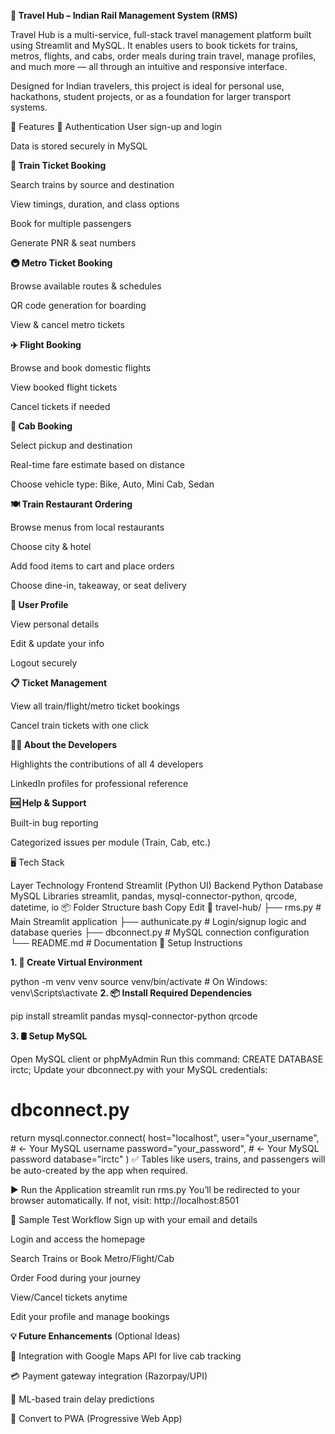 ****🚄 Travel Hub – Indian Rail Management System (RMS)****

Travel Hub is a multi-service, full-stack travel management platform built using Streamlit and MySQL. It enables users to book tickets for trains, metros, flights, and cabs, order meals during train travel, manage profiles, and much more — all through an intuitive and responsive interface.

Designed for Indian travelers, this project is ideal for personal use, hackathons, student projects, or as a foundation for larger transport systems.

🌟 Features
🔐 Authentication
User sign-up and login

Data is stored securely in MySQL

**🚆 Train Ticket Booking**

Search trains by source and destination

View timings, duration, and class options

Book for multiple passengers

Generate PNR & seat numbers

**🚇 Metro Ticket Booking**

Browse available routes & schedules

QR code generation for boarding

View & cancel metro tickets

**✈️ Flight Booking**

Browse and book domestic flights

View booked flight tickets

Cancel tickets if needed

**🚕 Cab Booking**

Select pickup and destination

Real-time fare estimate based on distance

Choose vehicle type: Bike, Auto, Mini Cab, Sedan

**🍽️ Train Restaurant Ordering**

Browse menus from local restaurants

Choose city & hotel

Add food items to cart and place orders

Choose dine-in, takeaway, or seat delivery

**👤 User Profile**

View personal details

Edit & update your info

Logout securely

**📋 Ticket Management**

View all train/flight/metro ticket bookings

Cancel train tickets with one click

**🧑‍💻 About the Developers**

Highlights the contributions of all 4 developers

LinkedIn profiles for professional reference

**🆘 Help & Support**

Built-in bug reporting

Categorized issues per module (Train, Cab, etc.)

🖥️ Tech Stack

Layer	Technology
Frontend	Streamlit (Python UI)
Backend	Python
Database	MySQL
Libraries	streamlit, pandas, mysql-connector-python, qrcode, datetime, io
📦 Folder Structure
bash
Copy
Edit
📁 travel-hub/
├── rms.py             # Main Streamlit application
├── authunicate.py     # Login/signup logic and database queries
├── dbconnect.py       # MySQL connection configuration
└── README.md          # Documentation
🔧 Setup Instructions

**1. 🐍 Create Virtual Environment**

python -m venv venv
source venv/bin/activate    # On Windows: venv\Scripts\activate
**2. 📦 Install Required Dependencies**

pip install streamlit pandas mysql-connector-python qrcode

**3. 🛢️ Setup MySQL**

Open MySQL client or phpMyAdmin
Run this command:
CREATE DATABASE irctc;
Update your dbconnect.py with your MySQL credentials:
# dbconnect.py
return mysql.connector.connect(
    host="localhost",
    user="your_username",       # <- Your MySQL username
    password="your_password",   # <- Your MySQL password
    database="irctc"
)
✅ Tables like users, trains, and passengers will be auto-created by the app when required.

▶️ Run the Application
streamlit run rms.py
You’ll be redirected to your browser automatically. If not, visit: http://localhost:8501

🧪 Sample Test Workflow
Sign up with your email and details

Login and access the homepage

Search Trains or Book Metro/Flight/Cab

Order Food during your journey

View/Cancel tickets anytime

Edit your profile and manage bookings

**💡 Future Enhancements** (Optional Ideas)

🔄 Integration with Google Maps API for live cab tracking

💳 Payment gateway integration (Razorpay/UPI)

🧠 ML-based train delay predictions

📱 Convert to PWA (Progressive Web App)



